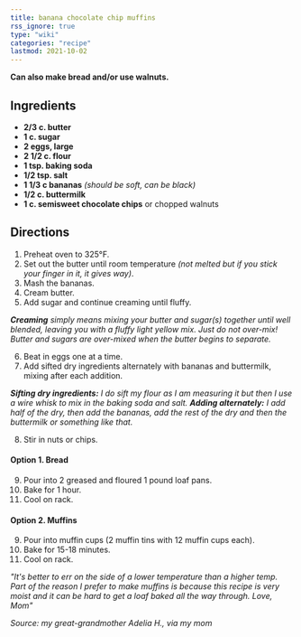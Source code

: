 ```yaml
---
title: banana chocolate chip muffins
rss_ignore: true
type: "wiki"
categories: "recipe"
lastmod: 2021-10-02
---
```


**Can also make bread and/or use walnuts.**

## Ingredients
- **2/3 c. butter**
- **1 c. sugar**
- **2 eggs, large**
- **2 1/2 c. flour**
- **1 tsp. baking soda**
- **1/2 tsp. salt**
- **1 1/3 c bananas** *(should be soft, can be black)*
- **1/2 c. buttermilk**
- **1 c. semisweet chocolate chips** or chopped walnuts

## Directions

1. Preheat oven to 325°F.
2. Set out the butter until room temperature *(not melted but if you stick your finger in it, it gives way)*.
3. Mash the bananas.
4. Cream butter.
5. Add sugar and continue creaming until fluffy. 

***Creaming** simply means mixing your butter and sugar(s) together until well blended, leaving you with a fluffy light yellow mix. Just do not over-mix! Butter and sugars are over-mixed when the butter begins to separate.*

6. Beat in eggs one at a time.
7. Add sifted dry ingredients alternately with bananas and buttermilk, mixing after each addition.

***Sifting dry ingredients:** I do sift my flour as I am measuring it but then I use a wire whisk to mix in the baking soda and salt.
**Adding alternately:** I add half of the dry, then add the bananas, add the rest of the dry and then the buttermilk or something like that.*

8. Stir in nuts or chips.
#### Option 1. Bread
9. Pour into 2 greased and floured 1 pound loaf pans.
10. Bake for 1 hour.
11. Cool on rack.
#### Option 2. Muffins
9. Pour into muffin cups (2 muffin tins with 12 muffin cups each).
10. Bake for 15-18 minutes.
11. Cool on rack.

*"It's better to err on the side of a lower temperature than a higher temp. Part of the reason I prefer to make muffins is because this recipe is very moist and it can be hard to get a loaf baked all the way through. Love, Mom"*

*Source: my great-grandmother Adelia H., via my mom*